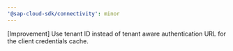 ```yaml
---
'@sap-cloud-sdk/connectivity': minor
---
```


[Improvement] Use tenant ID instead of tenant aware authentication URL for the client credentials cache.
